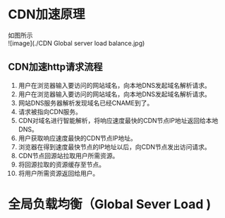 # CDN加速原理
如图所示  
![image](./CDN Global server load balance.jpg)
## CDN加速http请求流程
1. 用户在浏览器输入要访问的网站域名，向本地DNS发起域名解析请求。   
2. 用户在浏览器输入要访问的网站域名，向本地DNS发起域名解析请求。  
3. 网站DNS服务器解析发现域名已经CNAME到了。  
4. 请求被指向CDN服务。  
5. CDN对域名进行智能解析，将响应速度最快的CDN节点IP地址返回给本地DNS。
6. 用户获取响应速度最快的CDN节点IP地址。  
7. 浏览器在得到速度最快节点的IP地址以后，向CDN节点发出访问请求。  
8. CDN节点回源站拉取用户所需资源。  
9. 将回源拉取的资源缓存至节点。 
10. 将用户所需资源返回给用户。 
# 全局负载均衡（Global Sever Load )
